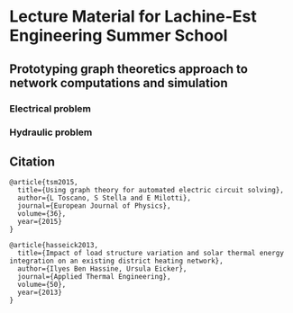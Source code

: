 # Lecture Material for Lachine-Est Engineering Summer School 

## Prototyping graph theoretics approach to network computations and simulation

### Electrical problem

### Hydraulic problem

## Citation

	@article{tsm2015,
      title={Using graph theory for automated electric circuit solving},
      author={L Toscano, S Stella and E Milotti},
      journal={European Journal of Physics},
      volume={36},
      year={2015}
    }

    @article{hasseick2013,
      title={Impact of load structure variation and solar thermal energy integration on an existing district heating network},
      author={Ilyes Ben Hassine, Ursula Eicker},
      journal={Applied Thermal Engineering},
      volume={50},
      year={2013}
    }
 

